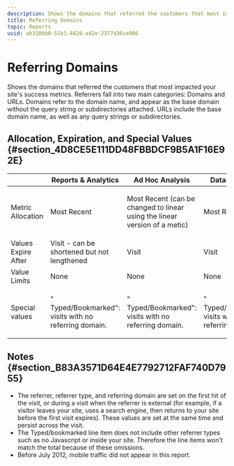 ```yaml
---
description: Shows the domains that referred the customers that most impacted your site's success metrics. Referrers fall into two main categories  Domains and URLs. Domains refer to the domain name, and appear as the base domain without the query string or subdirectories attached. URLs include the base domain name, as well as any query strings or subdirectories.
title: Referring Domains
topic: Reports
uuid: ab310bb8-51b1-4428-a42e-2377d36ca986
---
```


# Referring Domains

Shows the domains that referred the customers that most impacted your site's success metrics. Referrers fall into two main categories: Domains and URLs. Domains refer to the domain name, and appear as the base domain without the query string or subdirectories attached. URLs include the base domain name, as well as any query strings or subdirectories.

## Allocation, Expiration, and Special Values {#section_4D8CE5E111DD48FBBDCF9B5A1F16E92E}

<table id="table_EC7423532C7E44DE97B7FC0321585A2B"> 
 <thead> 
  <tr> 
   <th colname="col1" class="entry"> </th> 
   <th colname="col2" class="entry"> Reports &amp; Analytics </th> 
   <th colname="col3" class="entry"> Ad Hoc Analysis </th> 
   <th colname="col4" class="entry"> Data Warehouse </th> 
  </tr>
 </thead>
 <tbody> 
  <tr> 
   <td colname="col1"> Metric Allocation </td> 
   <td colname="col2"> <p>Most Recent </p> </td> 
   <td colname="col3"> <p>Most Recent (can be changed to linear using the linear version of a metic) </p> </td> 
   <td colname="col4"> <p>Most Recent </p> </td> 
  </tr> 
  <tr> 
   <td colname="col1"> Values Expire After </td> 
   <td colname="col2"> Visit - can be shortened but not lengthened </td> 
   <td colname="col3"> Visit </td> 
   <td colname="col4"> Visit </td> 
  </tr> 
  <tr> 
   <td colname="col1"> Value Limits </td> 
   <td colname="col2"> None </td> 
   <td colname="col3"> None </td> 
   <td colname="col4"> None </td> 
  </tr> 
  <tr> 
   <td colname="col1"> Special values </td> 
   <td colname="col2"> <p>" Typed/Bookmarked": visits with no referring domain. </p> </td> 
   <td colname="col3"> <p>" Typed/Bookmarked": visits with no referring domain. </p> </td> 
   <td colname="col4"> <p>" Typed/Bookmarked": visits with no referring domain. </p> </td> 
  </tr> 
 </tbody> 
</table>

## Notes {#section_B83A3571D64E4E7792712FAF740D7955}

* The referrer, referrer type, and referring domain are set on the first hit of the visit, or during a visit when the referrer is external (for example, if a visitor leaves your site, uses a search engine, then returns to your site before the first visit expires). These values are set at the same time and persist across the visit.
* The Typed/bookmarked line item does not include other referrer types such as no Javascript or inside your site. Therefore the line items won't match the total because of these omissions.
* Before July 2012, mobile traffic did not appear in this report.

